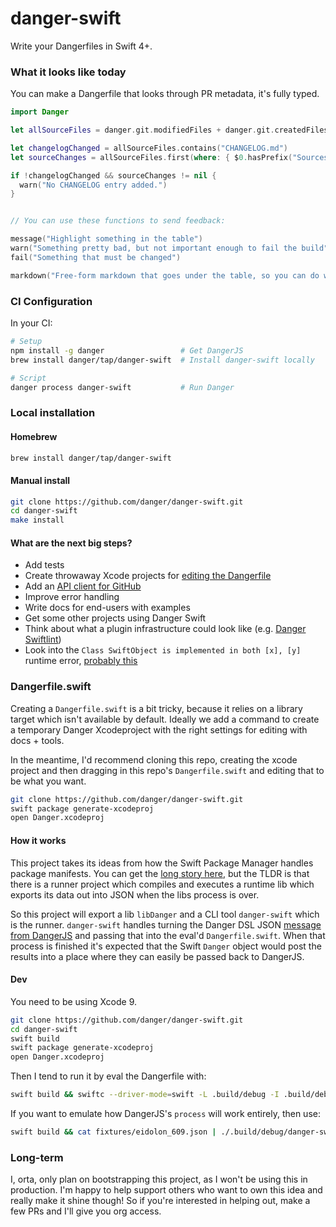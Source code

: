 # danger-swift

Write your Dangerfiles in Swift 4+.

### What it looks like today

You can make a Dangerfile that looks through PR metadata, it's fully typed.

```swift
import Danger

let allSourceFiles = danger.git.modifiedFiles + danger.git.createdFiles

let changelogChanged = allSourceFiles.contains("CHANGELOG.md")
let sourceChanges = allSourceFiles.first(where: { $0.hasPrefix("Sources") })

if !changelogChanged && sourceChanges != nil {
  warn("No CHANGELOG entry added.")
}


// You can use these functions to send feedback:

message("Highlight something in the table")
warn("Something pretty bad, but not important enough to fail the build")
fail("Something that must be changed")

markdown("Free-form markdown that goes under the table, so you can do whatever.")
```

### CI Configuration

In your CI:

```sh
# Setup
npm install -g danger                 # Get DangerJS
brew install danger/tap/danger-swift  # Install danger-swift locally

# Script
danger process danger-swift           # Run Danger
```

### Local installation

#### Homebrew

```sh
brew install danger/tap/danger-swift
```

#### Manual install

```sh
git clone https://github.com/danger/danger-swift.git
cd danger-swift
make install
```

#### What are the next big steps?

- Add tests
- Create throwaway Xcode projects for [editing the Dangerfile](https://github.com/danger/danger-swift/issues/10)
- Add an [API client for GitHub](https://github.com/danger/danger-swift/issues/17)
- Improve error handling
- Write docs for end-users with examples
- Get some other projects using Danger Swift
- Think about what a plugin infrastructure could look like (e.g. [Danger Swiftlint](https://github.com/ashfurrow/danger-swiftlint))
- Look into the `Class SwiftObject is implemented in both [x], [y]` runtime error, [probably this](https://bugs.swift.org/browse/SR-1060)

### Dangerfile.swift

Creating a `Dangerfile.swift` is a bit tricky, because it relies on a library target which isn't available by default. 
Ideally we add a command to create a temporary Danger Xcodeproject with the right settings for editing with docs + tools.

In the meantime, I'd recommend cloning this repo, creating the xcode project and then dragging in this repo's 
`Dangerfile.swift` and editing that to be what you want.

```sh
git clone https://github.com/danger/danger-swift.git
swift package generate-xcodeproj
open Danger.xcodeproj
```

#### How it works

This project takes its ideas from how the Swift Package Manager handles package manifests. You can get the [long story here][spm-lr], but the TLDR is that there is a runner project which compiles and executes a runtime lib which exports its data out into JSON when the libs process is over.

So this project will export a lib `libDanger` and a CLI tool `danger-swift` which is the runner. `danger-swift` handles turning the Danger DSL JSON [message from DangerJS][dsl] and passing that into the eval'd `Dangerfile.swift`. When that process is finished it's expected that the Swift `Danger` object would post the results into a place where they can easily be passed back to DangerJS.

#### Dev

You need to be using Xcode 9.

```sh
git clone https://github.com/danger/danger-swift.git
cd danger-swift
swift build
swift package generate-xcodeproj
open Danger.xcodeproj
```

Then I tend to run it by eval the Dangerfile with:

```sh
swift build && swiftc --driver-mode=swift -L .build/debug -I .build/debug -lDanger Dangerfile.swift fixtures/eidolon_609.json fixtures/response_data.json
```

If you want to emulate how DangerJS's `process` will work entirely, then use:

```sh
swift build && cat fixtures/eidolon_609.json | ./.build/debug/danger-swift
```

### Long-term

I, orta, only plan on bootstrapping this project, as I won't be using this in production. I'm happy to help support others who want to own this idea and really make it shine though! So if you're interested in helping out, make a few PRs and I'll give you org access.

[m]: https://github.com/JohnSundell/Marathon/issues/59
[spm-lr]: http://bhargavg.com/swift/2016/06/11/how-swiftpm-parses-manifest-file.html
[dsl]: https://github.com/danger/danger-js/pull/341
